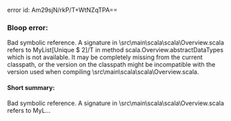 error id: Am29sjN/rkP/T+WtNZqTPA==
### Bloop error:

Bad symbolic reference. A signature in <WORKSPACE>\src\main\scala\scala\Overview.scala
refers to MyList[Unique $ 2]/T in method scala.Overview.abstractDataTypes which is not available.
It may be completely missing from the current classpath, or the version on
the classpath might be incompatible with the version used when compiling <WORKSPACE>\src\main\scala\scala\Overview.scala.
#### Short summary: 

Bad symbolic reference. A signature in <WORKSPACE>\src\main\scala\scala\Overview.scala
refers to MyL...